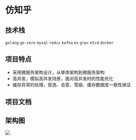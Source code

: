 # 仿知乎

## 技术栈

`golang` `go-zero` `mysql` `redis` `kafka` `es` `grpc`  `etcd`	`docker`

## 项目特点

- 采用微服务架构设计，从单体架构到微服务架构
- 高并发，模拟高并发场景，面对高并发时的性能优化
- 缓存异常的处理，穿透、击穿、雪崩、缓存数据库一致性保证

## 项目文档

 

## 架构图

![](https://telegraph-image-d8w.pages.dev/file/27f280758422f526e7390.png)